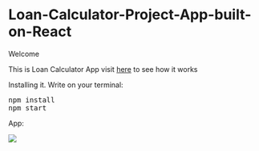 # Loan-Calculator-Project-App-built-on-React

Welcome

This is Loan Calculator App visit <a href="https://loancalculatorapp.netlify.com/" target="_blank">here</a> to see how it works

Installing it.
Write on your terminal:

<pre>
npm install
npm start 
</pre>
App: 

<img src="https://github.com/shokhrukhkh/1-reactProject/blob/master/loan/11111.gif?raw=true">
